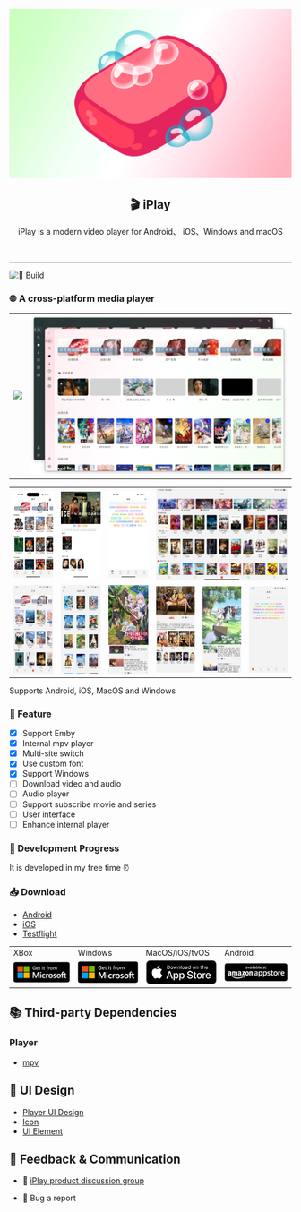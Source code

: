 <p align="center">
   <img src="doc/image/appletv-icon.png" />
</p>
<h2 align="center">🎬 iPlay</h2>
<p align="center">iPlay is a modern video player for Android、 iOS、Windows and macOS</p>
<br />

---

[![🌸 Build](https://github.com/ourfor/iPlayClient/actions/workflows/develop.yml/badge.svg?branch=main)](https://github.com/ourfor/iPlayClient/actions/workflows/develop.yml)

### 🌐 A cross-platform media player

<table>
<tr>
   <td><img src="./doc/image/20240321_225330.png" /></td>
   <td><img src="./doc/image/windows.preview.png" /></td>
</tr>
</table>

<table>
<tr>
   <td><img src="./doc/image/IMG_0455.PNG" /></td>
   <td><img src="./doc/image/IMG_0457.PNG" /></td>
   <td><img src="./doc/image/IMG_0460.PNG" /></td>
   <td colspan="3"><img src="./doc/image/IMG_0130.png" /></td>
</tr>
<tr>
   <td><img src="./doc/image/Screenshot_2024-04-01-15-33-47-550.jpg" /></td>
   <td><img src="./doc/image/Screenshot_2024-04-01-15-34-35-022.jpg" /></td>
   <td><img src="./doc/image/Screenshot_2024-04-01-15-33-17-258.jpg" /></td>
   <td><img src="./doc/image/Screenshot_2024-04-01-15-30-58-457.jpg" /></td>
   <td><img src="./doc/image/Screenshot_2024-04-01-15-32-39-223.jpg" /></td>
   <td><img src="./doc/image/Screenshot_2024-04-01-15-33-54-903.jpg" /></td>
</tr>
</table>

Supports Android, iOS, MacOS and Windows

### 🌟 Feature

- [x] Support Emby
- [x] Internal mpv player
- [x] Multi-site switch
- [x] Use custom font
- [x] Support Windows
- [ ] Download video and audio
- [ ] Audio player
- [ ] Support subscribe movie and series
- [ ] User interface
- [ ] Enhance internal player

### 🚧 Development Progress

It is developed in my free time ⏰

### 📥 Download

- [Android](https://github.com/ourfor/iPlay/releases/latest)
- [iOS](https://github.com/ourfor/iPlay/releases/latest)
- [Testflight](https://testflight.apple.com/join/73NHMoP6)

<table>
<tr>
<td> XBox </td>
<td> Windows </td>
<td> MacOS/iOS/tvOS </td>
<td> Android </td>
</tr>
<tr>
<td>
<a href="https://www.microsoft.com/store/apps/9PD0SG0LZTNL">
   <img width="120" style="border-radius: 5px" src="./doc/image/English_get it from MS_864X312.png">
</a>
</td>
<td>
<a href="https://www.microsoft.com/store/apps/9NBZ2BXD4WFZ">
   <img width="120" style="border-radius: 5px" src="./doc/image/English_get it from MS_864X312.png">
</a>
</td>
<td>
<a href="https://apps.apple.com/app/iplay/id6480576133">
   <img width="130" style="border-radius: 5px" src="./doc/image/Download_on_the_App_Store.png">
</a>
</td>
<td>
<a href="https://www.amazon.com/gp/product/B0DB2KL58G">
   <img width="130" style="border-radius: 5px" src="./doc/image/amazon_appstore.png">
</a>
</td>
</tr>
</table>


## 📚 Third-party Dependencies

### Player

- [mpv](https://github.com/mpv-player/mpv)

## 🎨 UI Design

- [Player UI Design](https://www.figma.com/file/2LMy996hxF2DZ2jB8eU0Fv/Video-Player-For-Web-%26-Mobile-(Community)?type=design&node-id=18-4120&mode=design&t=4xkVhM84OdC0jy9x-0)
- [Icon](https://www.figma.com/file/9Df5CaFUEomVzn20gRpaX3/Radix-Icons?type=design&node-id=0-1&mode=design&t=rpFwTmQyZQhc016k-0)
- [UI Element](https://www.figma.com/file/B5TV95tj8PrCHwsSa3wV0N/Flat-Icon-Set-(Community)?type=design&node-id=2092-13469&mode=design&t=w8YD9Lw37sz019zc-0)

## 📣 Feedback & Communication

* 🧼 [iPlay product discussion group](https://t.me/iPlayClient)

* 🐞 Bug a report